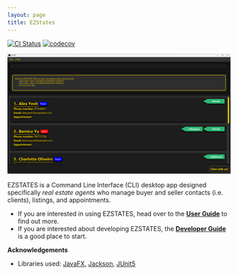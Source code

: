 ```yaml
---
layout: page
title: EZStates
---
```


[![CI Status](https://github.com/se-edu/addressbook-level3/workflows/Java%20CI/badge.svg)](https://github.com/se-edu/addressbook-level3/actions)
[![codecov](https://codecov.io/gh/se-edu/addressbook-level3/branch/master/graph/badge.svg)](https://codecov.io/gh/se-edu/addressbook-level3)

![Ui](images/img_4.png)

EZSTATES is a Command Line Interface (CLI) desktop app designed specifically *real estate agents* who manage buyer and seller contacts (i.e. clients), listings, and appointments.

* If you are interested in using EZSTATES, head over to the [**User Guide**](UserGuide.md) to find out more.
* If you are interested about developing EZSTATES, the [**Developer Guide**](DeveloperGuide.md) is a good place to start.


**Acknowledgements**

* Libraries used: [JavaFX](https://openjfx.io/), [Jackson](https://github.com/FasterXML/jackson), [JUnit5](https://github.com/junit-team/junit5)
